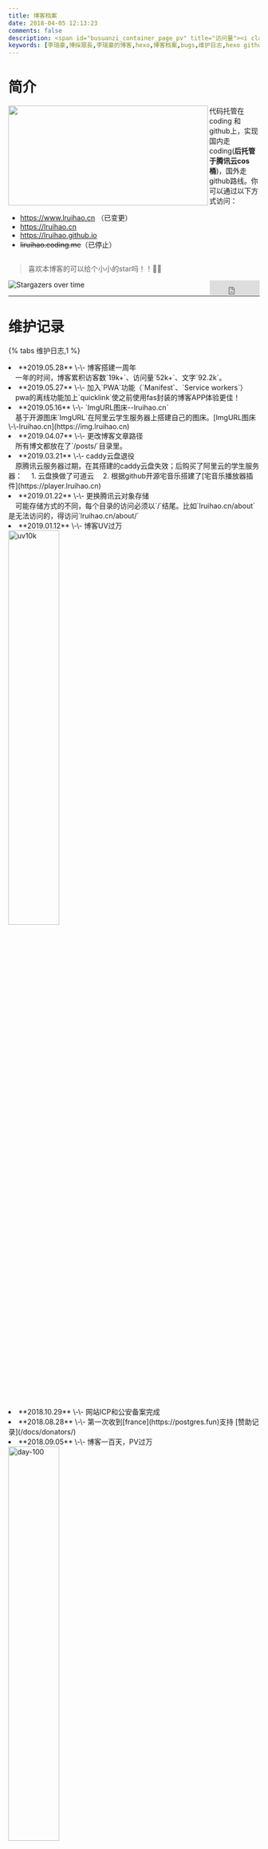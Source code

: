 ```yaml
---
title: 博客档案
date: 2018-04-05 12:13:23
comments: false
description: <span id="busuanzi_container_page_pv" title="访问量"><i class="fa fa-fw fa-rocket"></i> <span id="busuanzi_value_page_pv"></span></span>
keywords: [李瑞豪,博採眾長,李瑞豪的博客,hexo,博客档案,bugs,维护日志,hexo github,hexo coding,hexo 腾讯云cos,分类,标签,热度,百度统计,leancloud cdn,valine,gitalk,gitment,PWA,Manifest,Service workers]
---
```


<!--<script src="https://apps.bdimg.com/libs/jquery/2.1.4/jquery.min.js"></script>
<script id="ilt" src="https://player.lruihao.cn/player/js/player.js" key="2926f5bf57f7479f9309a644f8ce98bd"></script>-->

# 简介

<img src="/docs/images/cname.png" width="400" height="200" align="left">代码托管在coding 和github上，实现国内走coding(**后托管于腾讯云cos桶**)，国外走github路线。你可以通过以下方式访问：
* https://www.lruihao.cn （已变更）
* https://lruihao.cn
* https://lruihao.github.io
* <del>liruihao.coding.me</del>（已停止）
<div style="clear: both;"></div>

> 喜欢本博客的可以给个小小的star吗！！🏀🏀

<a class="gh-btn" id="gh-btn" href="https://github.com/Lruihao/Lruihao.github.io/" target="_blank" aria-label="Star on GitHub"><span class="gh-ico" aria-hidden="true"></span><span class="gh-text" id="gh-text"></span></a>
<iframe align="right" style="margin-left: 2px; margin-bottom:-5px;" frameborder="0" scrolling="0" width="100px" height="30px" src="https://ghbtns.com/github-btn.html?user=Lruihao&amp;repo=Lruihao.github.io&amp;type=star&amp;count=true">
</iframe>

![Stargazers over time](https://starchart.cc/Lruihao/lruihao.github.io.svg)

---

# 维护记录
{% tabs 维护日志,1 %}
<!-- tab 博客日志 -->
<li>**2019.05.28** \-\- 博客搭建一周年</li>&emsp;一年的时间，博客累积访客数`19k+`、访问量`52k+`、文字`92.2k`。

<li>**2019.05.27** \-\- 加入`PWA`功能（`Manifest`、`Service workers`）</li>&emsp;pwa的离线功能加上`quicklink`使之前使用fas封装的博客APP体验更佳！

<li>**2019.05.16** \-\- `ImgURL图床--lruihao.cn`</li>&emsp;基于开源图床`ImgURL`在阿里云学生服务器上搭建自己的图床。[ImgURL图床\-\-lruihao.cn](https://img.lruihao.cn)

<li>**2019.04.07** \-\- 更改博客文章路径</li>&emsp;所有博文都放在了`/posts/`目录里。

<li>**2019.03.21** \-\- caddy云盘退役</li>&emsp;原腾讯云服务器过期，在其搭建的caddy云盘失效；后购买了阿里云的学生服务器：
&emsp;1. 云盘换做了可道云
&emsp;2. 根据github开源宅音乐搭建了[宅音乐播放器插件](https://player.lruihao.cn)

<li>**2019.01.22** \-\- 更换腾讯云对象存储</li>&emsp;可能存储方式的不同，每个目录的访问必须以`/`结尾。比如`lruihao.cn/about`是无法访问的，得访问`lruihao.cn/about/`

<li>**2019.01.12** \-\- 博客UV过万</li>
<img src="/docs/images/uv10k.png" width="45%" align="left" alt="uv10k" />
<div style="clear: both;"></div>
<li>**2018.10.29** \-\- 网站ICP和公安备案完成</li>
<li>**2018.08.28** \-\- 第一次收到[france](https://postgres.fun)支持 [赞助记录](/docs/donators/)</li>
<li>**2018.09.05** \-\- 博客一百天，PV过万</li>
<img src="/posts/day-100/100.png" width="45%" align="left" alt="day-100" />
<div style="clear: both;"></div>
<li>**2018.06 ~ 2018.09** \-\- 接入百度站长，seo优化，加入评论、客服、访客统计等。创建[RUI豪小栈](https://www.lruihao.cn)</li>
<li>**2018.05.28 20:01:01** \-\- 博客诞生 [博客搭建及美化教程](/categories/hexo/)</li>
<!-- endtab -->
<!-- tab 维护记录 -->
> 日常BUG记录，欢迎大家找出其他bug!
> 还有好多好多bug，越改越多...

## leancloud Cron定时解析错误
**问题描述：**
比如定时唤醒任务`0 0/20 7-23 * * ?`，表示每天7到23点，每个小时每20分钟启动一次任务。
这样就保证了每天的**6**小时强制休眠在晚上执行。可leancloud实际实际是每小时启动一次，都是在整点启动。
**解决办法：**
leancloud自带的定时任务新增了一个方式`循环任务间隔时长/秒(sec)`，那现在可以设置选一个执行。
1. 在7点启动实例，然后**20**分钟（`1200`）启动一次唤醒；和原来一样，也是7到23点运行，晚上强制休眠6小时。
2. 休眠分散策略，把强制休眠的6小时平均分散在每次活跃期的后面，算一算刚好每**40**分钟(`2400`)中有10分钟休眠。

（**休眠期会漏发邮件**）

## 不蒜子UV计数器
**问题描述：**
加入PWA后不蒜子计数的UV方式在**安卓**手机上浏览器失效（**微信，QQ等内置浏览器正常**）
具体表现为每次刷新都+1，测试浏览器包括：
- 小米自带浏览器
- 夸克浏览器
- via浏览器
- X浏览器

**解决办法：**
反馈了不蒜子的作者无果，暂未解决，保留bug。

## leancloud cdn资源证书失效
**问题描述：**
leancloud cdn资源证书失效，导致valine的评论及访客数统计显示失败。
<img src="/docs/images/leancloudcdn.png" width="50%" align="left" alt="leancloud_cdn_error" />
<div style="clear: both;"></div>
**解决办法：**
下载js放在本地，或者等待leancloud更新证书（一到两天）。

另外在leancloud博客看到相关[开发版线程策略](https://blog.leancloud.cn/6738/)的调整，感觉leancloud的免费服务是越来越难用了。反馈了一波valine作者更换云后端，作者也表示已挖坑！最近将做开发~

## leancloud api 429错误
**问题描述：**
- {% label danger@信息 %} - Too many requests.
- {% label danger@含义 %} - 超过应用的流控限制，即超过每个应用同一时刻最多可使用的工作线程数，或者说同一时刻最多可以同时处理的数据请求。通过 `控制台 > 存储 > API 统计 > API 性能 > 总览` 可以查看应用产生的请求统计数据，如平均工作线程、平均响应时间等。

最近几天打开博客总是看到首页的访问数统计为0，刷新一下又好了，感觉是和前一段时间加的那个[热度](https://lruihao.cn//docs/top/)页面一样的，热度页面采用增加延迟的方法解决了统计失败的问题。当时不知道为什么，这次这个问题的出现，我打开浏览器控制台，发现好几个`429`的错误，而且多数情况下是4个一起出现。于是不管三七二十一，先查一下429是什么，在leancloud官网找到了上面的描述，还看了一下自己的统计信息，如下图。
![统计信息](/docs/images/429.png)
所以**解决方案**大致三种:
1. 充钱升级商业版 <i class="fa fa-square"></i>
2. 降低api使用的线程数 <i class="fa fa-check-square"></i>
3. 增加api延迟 <i class="fa fa-check-square"></i>

**本次问题具体解决方案：**
打开站点配置文件找到如下字段，首页每页修改为6
```
index_generator:
  path: ''
  per_page: 6
  order_by: -date
archive_generator:
  per_page: 10
```

## CPU占用过高
前两天收到网友的反馈，说我的网站打开CPU占用80%多，我以前都没想过这些性能问题，突然出现就慌了，一开始怀疑是js的原因，后来又有人反馈截图说他的电脑上正常，不过在win10的电脑上就很高，后来在浏览器中吧js加载关掉就正常了，说明就是js造成的，虽然不懂js，不过为了解决这个致命的问题还是硬着头皮，在翻next源码中，自己用过的js,翻了一整天没找出结果，期间还麻烦晓剑帮我找了。知道今天又找了一上午才找到，罪魁祸首，是next提供的动态壁纸，后来测试了一下，那些动态壁纸都会让CPU飚起来，不知道是我改了什么源码的原因，还是静态壁纸和动态壁纸不能一起用的原因。不过总之这个问题吧已经解决，开心。
![浏览器web工具性能分析](/docs/images/cpu2.png)
![解决](/docs/images/cpu1.png)

## 杂七杂八
* 使用hexo-all-minifier压缩博文，导致打赏button失效；原因：压缩倒是button那块div，有一个叫`'QR'`的id,压缩后变成小写`' qr'`
解决方法：
	1. 取消html或js压缩；或者取消压缩打赏文件reward.swig（未测试）；
	2. 打开reward.swig把第三行中的`document.getElementById('QR');`改为`document.getElementById(&quot;QR&quot;);`；

## 评论

* gitalk评论插件，由于我没有对文章标题id进行md5等转码，所以在较长标题博客下可能造成github登录失败等原因以至于无法评论，所以评论不太友好，大佬略过，~~这个bug目前我不打算修复~~(我换了gitment评论)，懒！然后如果实在有啥问题可以在右边栏的在线客服那里在线联系我，也可以加上面的联系方式联系我！（我也是小白哈哈哈哈哈！）

* gitment bug，解决gitalk大部分问题，但是还是存在以下问题：
 * 手机浏览器无法登陆的问题，目测手机浏览器对文章标题转码导致。解决方案：去一篇标题短的文章下面登陆再回来评论。
 * 文章标题还是不能太长，我并没有将id做转码缩短处理，只是对github中文lable简单地处理了一下。

* gitment在我双线部署后，被我抛弃了，其实我挺喜欢gitment的Markdown语法功能的，但是比较适合github.io这种域名的，主要是登陆问题，我觉得是返回值啥的，gitment的仓库在github上。就这样吧，用来必力评论吧，虽然是韩国的，加载会慢点，不过没关系，反正没人评论，都是我自己记录，足够了！！！

## 彩蛋 

* ~~[www.lruihao.cn](https://www.lruihao.cn)和[lruihao.cn](https://lruihao.cn)的评论是不一样的~~
* ~~在留言页面地址后面加/index.html  ,这个的隐藏评论区hhhh，同样有第一种的区别(gitalk,gitment~~
* 加“ /love/ ”,可以看到我和女票的一些小故事当然有密码的hhhh
* ~~加“ /book/ ”,可以看到几本金庸先生的小说~~
* 按下F12打开浏览器调试工具，在console可以看到一些“有趣”的东西- _ -!
* 网站背景亮度调节

|开关|调节|
|:-:|:-:|
|<li>Alt+Z: 打开夜间模式</li><li>Alt+X: 关闭夜间模式</li>|<li>Alt+↑: 增加亮度</li><li>Alt+↓: 降低亮度</li>|
<!-- endtab -->
{% endtabs %}
